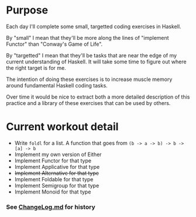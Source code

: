 # Purpose

Each day I'll complete some small, targetted coding exercises in Haskell.

By "small" I mean that they'll be more along the lines of "implement Functor"
than "Conway's Game of Life".

By "targetted" I mean that they'll be tasks that are near the edge of my current
understanding of Haskell. It will take some time to figure out where the right
target is for me.

The intention of doing these exercises is to increase muscle memory around
fundamental Haskell coding tasks.

Over time it would be nice to extract both a more detailed description of this
practice and a library of these exercises that can be used by others.

# Current workout detail

- Write `foldl` for a list. A function that goes from `(b -> a -> b) -> b -> [a] -> b`
- Implement my own version of Either
- Implement Functor for that type
- Implement Applicative for that type
- ~~Implement Alternative for that type~~
- Implement Foldable for that type
- Implement Semigroup for that type
- Implement Monoid for that type

### See [ChangeLog.md](ChangeLog.md) for history
